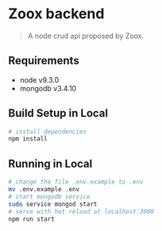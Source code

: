 # Zoox backend

> A node crud api proposed by Zoox.

## Requirements
- node v9.3.0
- mongodb v3.4.10

## Build Setup in Local

``` bash
# install dependencies
npm install
```

## Running in Local
``` bash
# change the file .env.example to .env
mv .env.example .env
# start mongodb service
sudo service mongod start
# serve with hot reload at localhost:3000
npm run start
```